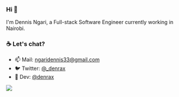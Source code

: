 ### Hi 👋

I'm Dennis Ngari, a Full-stack  Software Engineer currently working in Nairobi.

<!--
**Ngaridennis33/Ngaridennis33** is a ✨ _special_ ✨ repository because its `README.md` (this file) appears on your GitHub profile.
-->
### ☕ Let's chat?
- 📫 Mail: ngaridennis33@gmail.com
- 🐦 Twitter: [@_denrax](https://twitter.com/_denrax)
- 📖 Dev: [@denrax](https:ngaridennis.netlify.app)

<img src="https://github-readme-stats.vercel.app/api?username=ngaridennis33&&show_icons=true&title_color=ffffff&icon_color=bb2acf&text_color=daf7dc&bg_color=191919">
